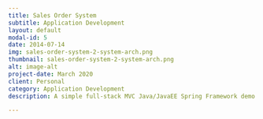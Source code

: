 ```yaml
---
title: Sales Order System
subtitle: Application Development
layout: default
modal-id: 5
date: 2014-07-14
img: sales-order-system-2-system-arch.png
thumbnail: sales-order-system-2-system-arch.png
alt: image-alt
project-date: March 2020
client: Personal
category: Application Development
description: A simple full-stack MVC Java/JavaEE Spring Framework demo web application which aimed at showcasing the common basic Spring Framework + Java/JavaEE features with other topics expanded. Backend written in Java, using a variety of JavaEE technologies (JAXRS, JPA, JMS, JSP, JSTL). Hibernate acts as the reference implementation of JPA for ORM. Connects to a relational MySQL database. JSP serves up frontend's HTML pages combined with CSS, JavaScript, and a bit of JQuery to give a classical web app look and feel to it.&nbsp;  Typical monolithic java application in nature, containing unit tests using JUnit with Mockito as the mocking framework, Integration tests done with assist of an embedded database. Can choose from HyperSQL, H2, Derby. End to End testing done in terms of BDD trialled with Cucumber JVM. At the core of this project demonstrates various different software design & architecture patterns also. From simple classical design patterns to higher level architectural patterns in MVC and 3-Layered architecture (Presentation>Service>DataAccess).   Bells and wistles offering in Lombok a boilerplate code reducer library aimed at auto-generating common getter/setters/equals/hashcode etc of POJOs. Support for static code analysis in SonarQube. As well as relational database, the concept of this project connecting to a NoSQL datastore in MongoDB was explored. Many other features so checkout my Github repo at - https://github.com/colinbut/sales-order-system.git Overall this project of mines was very inspired by Spring's own demo project - Pet Clinic.

---
```

